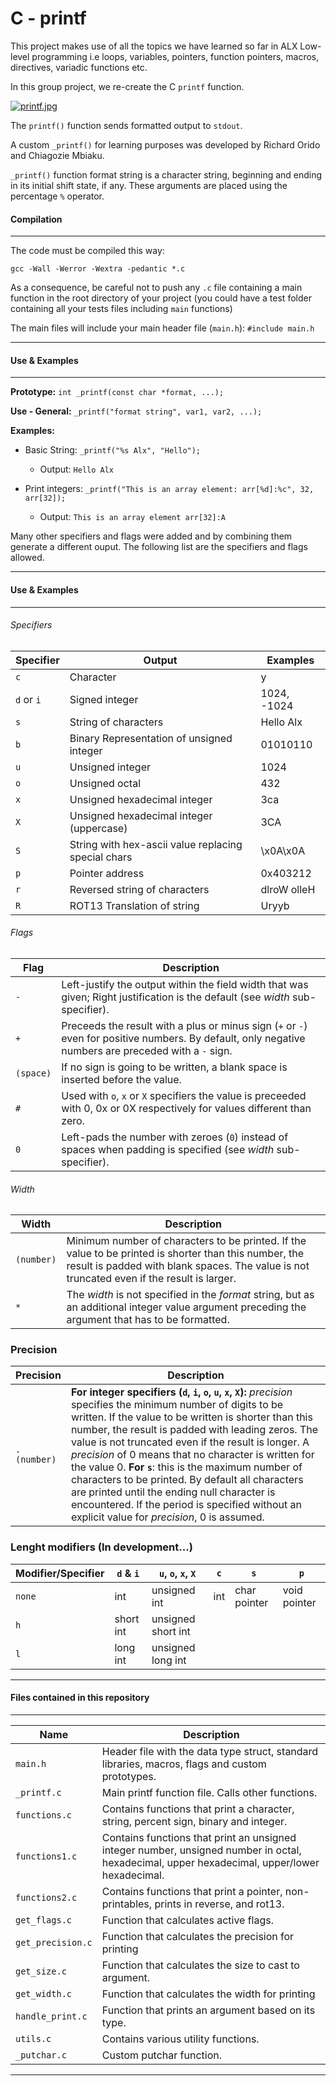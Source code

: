 # C - printf

This project makes use of all the topics we have learned so far in ALX Low-level programming i.e loops, variables, pointers, function pointers, macros, directives, variadic functions etc.

In this group project, we re-create the C `printf` function.

[![printf.jpg](https://i.postimg.cc/QtBH3tmV/printf.jpg)](https://postimg.cc/S2hyLmwp)

The `printf()` function sends formatted output to `stdout`.

A custom `_printf()` for learning purposes was developed by Richard Orido and Chiagozie Mbiaku.

`_printf()` function format string is a character string, beginning and ending in its initial shift state, if any. 
These arguments are placed using the percentage `%` operator.

#### Compilation

------------

The code must be compiled this way:

`gcc -Wall -Werror -Wextra -pedantic *.c`

As a consequence, be careful not to push any `.c` file containing a main function in the root directory of your project (you could have a test folder containing all your tests files including `main` functions)

The main files will include your main header file (`main.h`): `#include main.h`

------------

#### Use & Examples


------------

**Prototype:** `int _printf(const char *format, ...);`

**Use - General:** `_printf("format string", var1, var2, ...);`

**Examples:**
 - Basic String: `_printf("%s Alx", "Hello");`
	 - Output: `Hello Alx`

- Print integers: `_printf("This is an array element: arr[%d]:%c", 32, arr[32]);`
	- Output: `This is an array element arr[32]:A`

Many other specifiers and flags were added and by combining them generate a different ouput. The following list are the specifiers and flags allowed.

------------

#### Use & Examples


------------

###### Specifiers

Specifier                |Output                        |Examples |
|----------------|-------------------------------|-----------------------------|
| `c` | Character | y |
| `d` or `i` | Signed integer | 1024, -1024 |
| `s` | String of characters | Hello Alx |
| `b` | Binary Representation of unsigned integer | 01010110 |
| `u` | Unsigned integer | 1024 |
| `o` | Unsigned octal | 432 |
| `x` | Unsigned hexadecimal integer | 3ca |
| `X` | Unsigned hexadecimal integer (uppercase) | 3CA |
| `S` | String with hex-ascii value replacing special chars | \x0A\x0A |
| `p` | Pointer address | 0x403212 |
| `r` | Reversed string of characters | dlroW olleH |
| `R` | ROT13 Translation of string | Uryyb |

###### Flags

|Flag                |Description                        |
|----------------|-------------------------------|
| `-` |Left-justify the output within the field width that was given; Right justification is the default (see _width_ sub-specifier). |
| `+` |Preceeds the result with a plus or minus sign (`+` or `-`) even for positive numbers. By default, only negative numbers are preceded with a `-` sign. |
| `(space)` |If no sign is going to be written, a blank space is inserted before the value. |
| `#` |Used with `o`, `x` or `X` specifiers the value is preceeded with 0, 0x or 0X respectively for values different than zero. |
| `0` |Left-pads the number with zeroes (`0`) instead of spaces when padding is specified (see _width_ sub-specifier). |

###### Width

|Width                |Description                        |
|----------------|-------------------------------|
| `(number)` |Minimum number of characters to be printed. If the value to be printed is shorter than this number, the result is padded with blank spaces. The value is not truncated even if the result is larger.|
| `*` | The _width_ is not specified in the _format_ string, but as an additional integer value argument preceding the argument that has to be formatted.|

### Precision

|Precision               |Description                        |
|----------------|-------------------------------|
| `.(number)` |**For integer specifiers (`d`, `i`, `o`, `u`, `x`, `X`):** _precision_ specifies the minimum number of digits to be written. If the value to be written is shorter than this number, the result is padded with leading zeros. The value is not truncated even if the result is longer. A _precision_ of 0 means that no character is written for the value 0. **For `s`**: this is the maximum number of characters to be printed. By default all characters are printed until the ending null character is encountered. If the period is specified without an explicit value for _precision_, 0 is assumed. |

### Lenght modifiers (In development...)

|Modifier/Specifier  |`d` & `i`  |`u`, `o`, `x`, `X` |`c` |`s` |`p` |
|----------------|---------|------------|-------------|-----|-------|
| `none` | int |unsigned int | int| char pointer| void pointer |
| `h` |short int|unsigned short int |     |     |              |
| `l` |long int |unsigned long int  |     |     |              |

------------

#### Files contained in this repository


------------

|Name                |Description                       |
|----------------|-------------------------------|
|`main.h`	| Header file with the data type struct, standard libraries, macros, flags and custom prototypes.|
|`_printf.c`|Main printf function file. Calls other functions.|
|`functions.c`|Contains functions that print a character, string, percent sign, binary and integer.|
|`functions1.c` | Contains functions that print an unsigned integer number, unsigned number in octal, hexadecimal, upper hexadecimal, upper/lower hexadecimal.|
`functions2.c` | Contains functions that print a pointer, non-printables, prints in reverse, and rot13. |
|`get_flags.c` | Function that calculates active flags. |
|`get_precision.c` | Function that calculates the precision for printing |
`get_size.c` | Function that calculates the size to cast to argument. |
`get_width.c` | Function that calculates the width for printing | 
`handle_print.c` | Function that prints an argument based on its type. |
`utils.c` | Contains various utility functions. |
`_putchar.c` | Custom putchar function. | `None` |

------------
